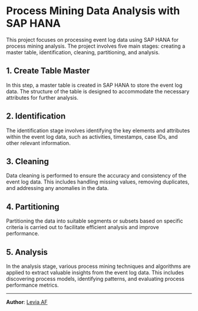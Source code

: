 # Process Mining Data Analysis with SAP HANA

This project focuses on processing event log data using SAP HANA for process mining analysis. The project involves five main stages: creating a master table, identification, cleaning, partitioning, and analysis.

## 1. Create Table Master

In this step, a master table is created in SAP HANA to store the event log data. The structure of the table is designed to accommodate the necessary attributes for further analysis.

## 2. Identification

The identification stage involves identifying the key elements and attributes within the event log data, such as activities, timestamps, case IDs, and other relevant information.

## 3. Cleaning

Data cleaning is performed to ensure the accuracy and consistency of the event log data. This includes handling missing values, removing duplicates, and addressing any anomalies in the data.

## 4. Partitioning

Partitioning the data into suitable segments or subsets based on specific criteria is carried out to facilitate efficient analysis and improve performance.

## 5. Analysis

In the analysis stage, various process mining techniques and algorithms are applied to extract valuable insights from the event log data. This includes discovering process models, identifying patterns, and evaluating process performance metrics.

---

**Author**: [Levia AF](https://www.linkedin.com/in/leviaaf/)
